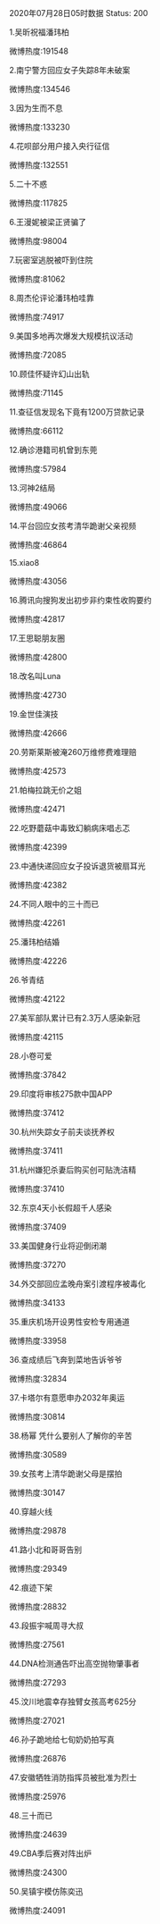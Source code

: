 2020年07月28日05时数据
Status: 200

1.吴昕祝福潘玮柏

微博热度:191548

2.南宁警方回应女子失踪8年未破案

微博热度:134546

3.因为生而不息

微博热度:133230

4.花呗部分用户接入央行征信

微博热度:132551

5.二十不惑

微博热度:117825

6.王漫妮被梁正贤骗了

微博热度:98004

7.玩密室逃脱被吓到住院

微博热度:81062

8.周杰伦评论潘玮柏哇靠

微博热度:74917

9.美国多地再次爆发大规模抗议活动

微博热度:72085

10.顾佳怀疑许幻山出轨

微博热度:71145

11.查征信发现名下竟有1200万贷款记录

微博热度:66112

12.确诊港籍司机曾到东莞

微博热度:57984

13.河神2结局

微博热度:49066

14.平台回应女孩考清华跪谢父亲视频

微博热度:46864

15.xiao8

微博热度:43056

16.腾讯向搜狗发出初步非约束性收购要约

微博热度:42817

17.王思聪朋友圈

微博热度:42800

18.改名叫Luna

微博热度:42730

19.金世佳演技

微博热度:42666

20.劳斯莱斯被淹260万维修费难理赔

微博热度:42573

21.帕梅拉跳无价之姐

微博热度:42471

22.吃野蘑菇中毒致幻躺病床唱忐忑

微博热度:42399

23.中通快递回应女子投诉退货被扇耳光

微博热度:42382

24.不同人眼中的三十而已

微博热度:42261

25.潘玮柏结婚

微博热度:42226

26.爷青结

微博热度:42122

27.美军部队累计已有2.3万人感染新冠

微博热度:42115

28.小卷可爱

微博热度:37842

29.印度将审核275款中国APP

微博热度:37412

30.杭州失踪女子前夫谈抚养权

微博热度:37411

31.杭州嫌犯杀妻后购买创可贴洗洁精

微博热度:37410

32.东京4天小长假超千人感染

微博热度:37409

33.美国健身行业将迎倒闭潮

微博热度:37270

34.外交部回应孟晚舟案引渡程序被毒化

微博热度:34133

35.重庆机场开设男性安检专用通道

微博热度:33958

36.查成绩后飞奔到菜地告诉爷爷

微博热度:32834

37.卡塔尔有意愿申办2032年奥运

微博热度:30814

38.杨幂 凭什么要别人了解你的辛苦

微博热度:30589

39.女孩考上清华跪谢父母是摆拍

微博热度:30147

40.穿越火线

微博热度:29878

41.路小北和哥哥告别

微博热度:29349

42.痕迹下架

微博热度:28832

43.段振宇喊周寻大叔

微博热度:27561

44.DNA检测通告吓出高空抛物肇事者

微博热度:27293

45.汶川地震幸存独臂女孩高考625分

微博热度:27021

46.孙子跪地给七旬奶奶拍写真

微博热度:26876

47.安徽牺牲消防指挥员被批准为烈士

微博热度:25976

48.三十而已

微博热度:24639

49.CBA季后赛对阵出炉

微博热度:24300

50.吴镇宇模仿陈奕迅

微博热度:24091

